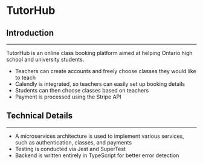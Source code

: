 # TutorHub
## Introduction
---
TutorHub is an online class booking platform aimed at helping Ontario high school and university students. 
- Teachers can create accounts and freely choose classes they would like to teach
- Calendly is integrated, so teachers can easily set up booking details
- Students can then choose classes based on teachers
- Payment is processed using the Stripe API

## Technical Details
---
- A microservices architecture is used to implement various services, such as authentication, classes, and payments
- Testing is conducted via Jest and SuperTest
- Backend is written entirely in TypeScript for better error detection

